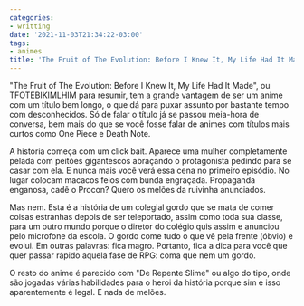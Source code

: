 ```yaml
---
categories:
- writting
date: '2021-11-03T21:34:22-03:00'
tags:
- animes
title: 'The Fruit of The Evolution: Before I Knew It, My Life Had It Made'
---
```


"The Fruit of The Evolution: Before I Knew It, My Life Had It Made", ou TFOTEBIKIMLHIM para resumir, tem a grande vantagem de ser um anime com um título bem longo, o que dá para puxar assunto por bastante tempo com desconhecidos. Só de falar o título já se passou meia-hora de conversa, bem mais do que se você fosse falar de animes com títulos mais curtos como One Piece e Death Note.

A história começa com um click bait. Aparece uma mulher completamente pelada com peitões gigantescos abraçando o protagonista pedindo para se casar com ela. E nunca mais você verá essa cena no primeiro episódio. No lugar colocam macacos feios com bunda engraçada. Propaganda enganosa, cadê o Procon? Quero os melões da ruivinha anunciados.

Mas nem. Esta é a história de um colegial gordo que se mata de comer coisas estranhas depois de ser teleportado, assim como toda sua classe, para um outro mundo porque o diretor do colégio quis assim e anunciou pelo microfone da escola. O gordo come tudo o que vê pela frente (óbvio) e evolui. Em outras palavras: fica magro. Portanto, fica a dica para você que quer passar rápido aquela fase de RPG: coma que nem um gordo.

O resto do anime é parecido com "De Repente Slime" ou algo do tipo, onde são jogadas várias habilidades para o heroi da história porque sim e isso aparentemente é legal. E nada de melões.

